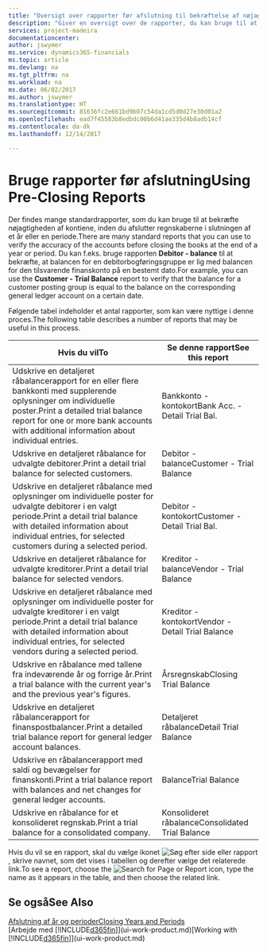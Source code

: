 ```yaml
---
title: "Oversigt over rapporter før afslutning til bekræftelse af nøjagtigheden af konti | Microsoft Docs"
description: "Giver en oversigt over de rapporter, du kan bruge til at bekræfte nøjagtigheden af konti, inden du afslutter regnskaberne i slutningen af et år eller en periode."
services: project-madeira
documentationcenter: 
author: jswymer
ms.service: dynamics365-financials
ms.topic: article
ms.devlang: na
ms.tgt_pltfrm: na
ms.workload: na
ms.date: 06/02/2017
ms.author: jswymer
ms.translationtype: HT
ms.sourcegitcommit: 81636fc2e661bd9b07c54da1cd5d0d27e30d01a2
ms.openlocfilehash: ead7f45583b8edbdc00b6d41ae335d4b8adb14cf
ms.contentlocale: da-dk
ms.lasthandoff: 12/14/2017

---
```

# <a name="using-pre-closing-reports"></a><span data-ttu-id="c6094-103">Bruge rapporter før afslutning</span><span class="sxs-lookup"><span data-stu-id="c6094-103">Using Pre-Closing Reports</span></span>
<span data-ttu-id="c6094-104">Der findes mange standardrapporter, som du kan bruge til at bekræfte nøjagtigheden af kontiene, inden du afslutter regnskaberne i slutningen af et år eller en periode.</span><span class="sxs-lookup"><span data-stu-id="c6094-104">There are many standard reports that you can use to verify the accuracy of the accounts before closing the books at the end of a year or period.</span></span> <span data-ttu-id="c6094-105">Du kan f.eks. bruge rapporten **Debitor - balance** til at bekræfte, at balancen for en debitorbogføringsgruppe er lig med balancen for den tilsvarende finanskonto på en bestemt dato.</span><span class="sxs-lookup"><span data-stu-id="c6094-105">For example, you can use the **Customer - Trial Balance** report to verify that the balance for a customer posting group is equal to the balance on the corresponding general ledger account on a certain date.</span></span>

<span data-ttu-id="c6094-106">Følgende tabel indeholder et antal rapporter, som kan være nyttige i denne proces.</span><span class="sxs-lookup"><span data-stu-id="c6094-106">The following table describes a number of reports that may be useful in this process.</span></span>

| <span data-ttu-id="c6094-107">Hvis du vil</span><span class="sxs-lookup"><span data-stu-id="c6094-107">To</span></span> | <span data-ttu-id="c6094-108">Se denne rapport</span><span class="sxs-lookup"><span data-stu-id="c6094-108">See this report</span></span> |
| --- | --- |
| <span data-ttu-id="c6094-109">Udskrive en detaljeret råbalancerapport for en eller flere bankkonti med supplerende oplysninger om individuelle poster.</span><span class="sxs-lookup"><span data-stu-id="c6094-109">Print a detailed trial balance report for one or more bank accounts with additional information about individual entries.</span></span> |<span data-ttu-id="c6094-110">Bankkonto - kontokort</span><span class="sxs-lookup"><span data-stu-id="c6094-110">Bank Acc. - Detail Trial Bal.</span></span> |
| <span data-ttu-id="c6094-111">Udskrive en detaljeret råbalance for udvalgte debitorer.</span><span class="sxs-lookup"><span data-stu-id="c6094-111">Print a detail trial balance for selected customers.</span></span> |<span data-ttu-id="c6094-112">Debitor - balance</span><span class="sxs-lookup"><span data-stu-id="c6094-112">Customer - Trial Balance</span></span> |
| <span data-ttu-id="c6094-113">Udskrive en detaljeret råbalance med oplysninger om individuelle poster for udvalgte debitorer i en valgt periode.</span><span class="sxs-lookup"><span data-stu-id="c6094-113">Print a detail trial balance with detailed information about individual entries, for selected customers during a selected period.</span></span> |<span data-ttu-id="c6094-114">Debitor - kontokort</span><span class="sxs-lookup"><span data-stu-id="c6094-114">Customer - Detail Trial Bal.</span></span> |
| <span data-ttu-id="c6094-115">Udskrive en detaljeret råbalance for udvalgte kreditorer.</span><span class="sxs-lookup"><span data-stu-id="c6094-115">Print a detail trial balance for selected vendors.</span></span> |<span data-ttu-id="c6094-116">Kreditor - balance</span><span class="sxs-lookup"><span data-stu-id="c6094-116">Vendor - Trial Balance</span></span> |
| <span data-ttu-id="c6094-117">Udskrive en detaljeret råbalance med oplysninger om individuelle poster for udvalgte kreditorer i en valgt periode.</span><span class="sxs-lookup"><span data-stu-id="c6094-117">Print a detail trial balance with detailed information about individual entries, for selected vendors during a selected period.</span></span> |<span data-ttu-id="c6094-118">Kreditor - kontokort</span><span class="sxs-lookup"><span data-stu-id="c6094-118">Vendor - Detail Trial Balance</span></span> |
| <span data-ttu-id="c6094-119">Udskrive en råbalance med tallene fra indeværende år og forrige år.</span><span class="sxs-lookup"><span data-stu-id="c6094-119">Print a trial balance with the current year's and the previous year's figures.</span></span> |<span data-ttu-id="c6094-120">Årsregnskab</span><span class="sxs-lookup"><span data-stu-id="c6094-120">Closing Trial Balance</span></span> |
| <span data-ttu-id="c6094-121">Udskrive en detaljeret råbalancerapport for finanspostbalancer.</span><span class="sxs-lookup"><span data-stu-id="c6094-121">Print a detailed trial balance report for general ledger account balances.</span></span> |<span data-ttu-id="c6094-122">Detaljeret råbalance</span><span class="sxs-lookup"><span data-stu-id="c6094-122">Detail Trial Balance</span></span> |
| <span data-ttu-id="c6094-123">Udskrive en råbalancerapport med saldi og bevægelser for finanskonti.</span><span class="sxs-lookup"><span data-stu-id="c6094-123">Print a trial balance report with balances and net changes for general ledger accounts.</span></span> |<span data-ttu-id="c6094-124">Balance</span><span class="sxs-lookup"><span data-stu-id="c6094-124">Trial Balance</span></span> |
| <span data-ttu-id="c6094-125">Udskrive en råbalance for et konsolideret regnskab.</span><span class="sxs-lookup"><span data-stu-id="c6094-125">Print a trial balance for a consolidated company.</span></span> |<span data-ttu-id="c6094-126">Konsolideret råbalance</span><span class="sxs-lookup"><span data-stu-id="c6094-126">Consolidated Trial Balance</span></span> |

<span data-ttu-id="c6094-127">Hvis du vil se en rapport, skal du vælge ikonet ![Søg efter side eller rapport](media/ui-search/search_small.png "Ikonet Søg efter side eller rapport"), skrive navnet, som det vises i tabellen og derefter vælge det relaterede link.</span><span class="sxs-lookup"><span data-stu-id="c6094-127">To see a report, choose the ![Search for Page or Report](media/ui-search/search_small.png "Search for Page or Report icon") icon, type the name as it appears in the table, and then choose the related link.</span></span>

## <a name="see-also"></a><span data-ttu-id="c6094-128">Se også</span><span class="sxs-lookup"><span data-stu-id="c6094-128">See Also</span></span>
[<span data-ttu-id="c6094-129">Afslutning af år og perioder</span><span class="sxs-lookup"><span data-stu-id="c6094-129">Closing Years and Periods</span></span>](year-close-years-periods.md)  
<span data-ttu-id="c6094-130">[Arbejde med [!INCLUDE[d365fin](includes/d365fin_md.md)]](ui-work-product.md)</span><span class="sxs-lookup"><span data-stu-id="c6094-130">[Working with [!INCLUDE[d365fin](includes/d365fin_md.md)]](ui-work-product.md)</span></span>


